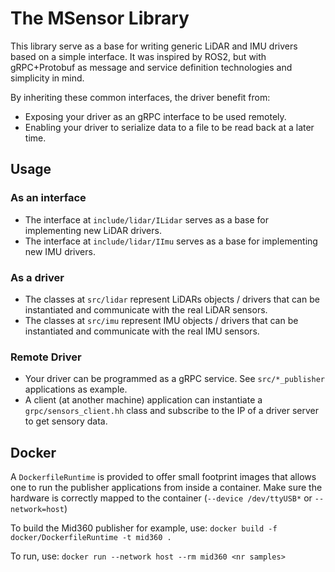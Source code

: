 # The MSensor Library

This library serve as a base for writing generic LiDAR and IMU drivers based on a simple interface.
It was inspired by ROS2, but with gRPC+Protobuf as message and service definition technologies
and simplicity in mind.

By inheriting these common interfaces, the driver benefit from:

* Exposing your driver as an gRPC interface to be used remotely.
* Enabling your driver to serialize data to a file to be read back at a later time.

## Usage

### As an interface

* The interface at `include/lidar/ILidar` serves as a base for implementing new LiDAR drivers.
* The interface at `include/lidar/IImu` serves as a base for implementing new IMU drivers.

### As a driver

* The classes at `src/lidar` represent LiDARs objects / drivers that can be instantiated and communicate with the real LiDAR sensors.
* The classes at `src/imu` represent IMU objects / drivers that can be instantiated and communicate with the real IMU sensors.

### Remote Driver

* Your driver can be programmed as a gRPC service. See `src/*_publisher` applications as example.
* A client (at another machine) application can instantiate a `grpc/sensors_client.hh` class and subscribe to the IP
of a driver server to get sensory data.


## Docker

A `DockerfileRuntime` is provided to offer small footprint images that allows one to run the publisher applications from inside a container. Make sure the hardware is correctly mapped to the container (`--device /dev/ttyUSB*` or `--network=host`)

To build the Mid360 publisher for example, use:
`docker build -f docker/DockerfileRuntime -t mid360 .`

To run, use:
`docker run --network host --rm mid360 <nr samples>`


